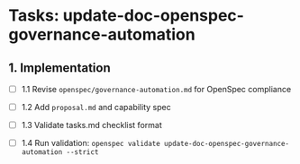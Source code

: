 
# Tasks: update-doc-openspec-governance-automation

## 1. Implementation

- [ ] 1.1 Revise `openspec/governance-automation.md` for OpenSpec compliance

- [ ] 1.2 Add `proposal.md` and capability spec

- [ ] 1.3 Validate tasks.md checklist format

- [ ] 1.4 Run validation: `openspec validate update-doc-openspec-governance-automation --strict`
